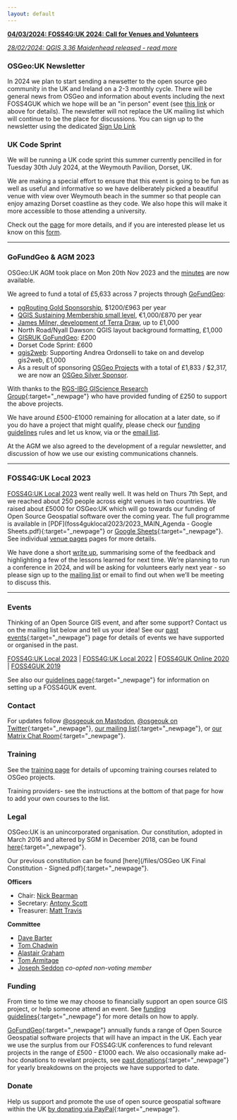 ```yaml
---
layout: default
---
```


**[04/03/2024: FOSS4G:UK 2024: Call for Venues and Volunteers](foss4guk2024/index.html)**

*[28/02/2024: QGIS 3.36 Maidenhead released - read more](qgis.html)*

### OSGeo:UK Newsletter
In 2024 we plan to start sending a newsetter to the open source geo community in the UK and Ireland on a 2-3 monthly cycle. There will be general news from OSGeo and information about events including the next FOSS4GUK which we hope will be an "in person" event (see [this link](foss4guk2024/index.html) or above for details). The newsletter will not replace the UK mailing list which will continue to be the place for discussions.
You can sign up to the newsletter using the dedicated [Sign Up Link](https://stats.sender.net/forms/b4160d/view) 
﻿
### UK Code Sprint

We will be running a UK code sprint this summer currently pencilled in for Tuesday 30th July 2024, at the Weymouth Pavilion, Dorset, UK. 

We are making a special effort to ensure that this event is going to be fun as well as useful and informative so we have deliberately picked a beautiful venue with view over Weymouth beach in the summer so that people can enjoy amazing Dorset coastline as they code. We also hope this will make it more accessible to those attending a university.

Check out the [page](code-sprint-2024.html) for more details, and if you are interested please let us know on this [form](https://docs.google.com/forms/d/e/1FAIpQLSc5lENX6KpoRwv3sYrSYDVQCr-ruCSPHvhMJ8ChSApdiQ-CmA/viewform).  


----

### GoFundGeo & AGM 2023

OSGeo:UK AGM took place on Mon 20th Nov 2023 and the [minutes](https://uk.osgeo.org/agm/agm2023minutes.html) are now available. 

We agreed to fund a total of £5,633 across 7 projects through [GoFundGeo](gofundgeo.html):

* [pgRouting Gold Sponsorship](https://pgrouting.org/donate.html#sponsors), $1200/£963 per year
* [QGIS Sustaining Membership small level](https://www.qgis.org/en/site/about/sustaining_members.html), €1,000/£870 per year
* [James Milner, development of Terra Draw](https://github.com/JamesLMilner/terra-draw), up to £1,000
* North Road/Nyall Dawson: QGIS layout background formatting, £1,000
* [GISRUK GoFundGeo](https://2024.gisruk.org//osgeo/): £200
* Dorset Code Sprint: £600
* [qgis2web](https://github.com/tomchadwin/qgis2web): Supporting Andrea Ordonselli to take on and develop gis2web, £1,000
* As a result of sponsoring [OSGeo Projects](https://www.osgeo.org/about/how-to-become-a-sponsor/) with a total of £1,833 / $2,317, we are now an [OSGeo Silver Sponsor](https://www.osgeo.org/sponsors/). 

With thanks to the [RGS-IBG GIScience Research Group](https://geoinfo.science/){:target="_newpage"} who have provided funding of £250 to support the above projects. 

We have around £500-£1000 remaining for allocation at a later date, so if you do have a project that might qualify, please check our [funding guidelines](fundingguidelines.html) rules and let us know, via <span class="osgeoemail"></span> or the [email list](https://lists.osgeo.org/mailman/listinfo/uk). 

At the AGM we also agreed to the development of a regular newsletter, and discussion of how we use our existing communications channels. 


----

### FOSS4G:UK Local 2023

[FOSS4G:UK Local 2023](foss4guklocal2023/index.html) went really well. It was held on Thurs 7th Sept, and we reached about 250 people across eight venues in two countries. We raised about £5000 for OSGeo:UK which will go towards our funding of Open Source Geospatial software over the coming year. The full programme is available in [PDF](foss4guklocal2023/2023_MAIN_Agenda - Google Sheets.pdf){:target="_newpage"} or [Google Sheets](https://docs.google.com/spreadsheets/d/1ewkqvMZqXIwDtyEtCxdKte7czpZxUjqqlCZkY1REmzc/edit?usp=sharing){:target="_newpage"}. See individual [venue pages](foss4guklocal2023/index.html#venues) pages for more details. 

We have done a short [write up](foss4guklocal2023/lessons-learned.html), summarising some of the feedback and highlighting a few of the lessons learned for next time. We’re planning to run a conference in 2024, and will be asking for volunteers early next year - so please sign up to the [mailing list](https://lists.osgeo.org/mailman/listinfo/uk) or email <span class="osgeoemail"></span> to find out when we’ll be meeting to discuss this.

----

### Events

Thinking of an Open Source GIS event, and after some support? Contact us on the mailing list below and tell us your idea! See our [past events](pastevents.html){:target="_newpage"} page for details of events we have supported or organised in the past.

[FOSS4G:UK Local 2023](foss4guklocal2023/index.html) | [FOSS4G:UK Local 2022](/foss4guk2022local/) | [FOSS4GUK Online 2020](/foss4gukonline2020/) | [FOSS4GUK 2019](/foss4guk2019/)

See also our [guidelines page](foss4gukguidelines.html){:target="_newpage"} for information on setting up a FOSS4GUK event.

### Contact

For updates follow [@osgeouk on Mastodon](https://fosstodon.org/@osgeouk), [@osgeouk on Twitter](https://twitter.com/osgeouk){:target="_newpage"}, [our mailing list](https://lists.osgeo.org/mailman/listinfo/uk){:target="_newpage"}, or [our Matrix Chat Room](https://matrix.to/#/%23OSGeoUK:matrix.org){:target="_newpage"}.


### Training

See the [training page](training.html) for details of upcoming training courses related to OSGeo projects. 

Training providers- see the instructions at the bottom of that page for how to add your own courses to the list.

### Legal

OSGeo:UK is an unincorporated organisation. Our constitution, adopted in March 2016 and altered by SGM in December 2018, can be found [here](/files/OSGeoUKFinalConstitution_2018_amendments-signed.pdf){:target="_newpage"}.

Our previous constitution can be found [here](/files/OSGeo UK Final Constitution - Signed.pdf){:target="_newpage"}.

__Officers__

* Chair: [Nick Bearman](https://twitter.com/NickBearmanUK)
* Secretary: [Antony Scott](https://twitter.com/antscott)
* Treasurer: [Matt Travis](https://twitter.com/Yakus)

__Committee__

* [Dave Barter](https://twitter.com/NautoGuide)
* [Tom Chadwin](https://en.osm.town/@tomchadwin)
* [Alastair Graham](https://social.vivaldi.net/@ajggeoger)
* [Tom Armitage](https://twitter.com/MapNav_Tom)
* [Joseph Seddon](https://twitter.com/josephseddon) *co-opted non-voting member*

### Funding

From time to time we may choose to financially support an open source GIS project, or help someone attend an event. See [funding guidelines](fundingguidelines.html){:target="_newpage"} for more details on how to apply.

[GoFundGeo](gofundgeo.html){:target="_newpage"} annually funds a range of Open Source Geospatial software projects that will have an impact in the UK. Each year we use the surplus from our FOSS4G:UK conferences to fund relevant projects in the range of £500 - £1000 each. We also occasionally make ad-hoc donations to revelant projects, see [past donations](pastdonations.html){:target="_newpage"} for yearly breakdowns on the projects we have supported to date.

### Donate

Help us support and promote the use of open source geospatial software within the UK [by donating via PayPal](donations.html){:target="_newpage"}.




